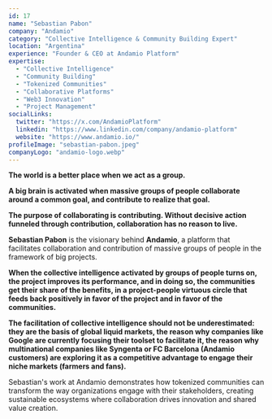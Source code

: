 ```yaml
---
id: 17
name: "Sebastian Pabon"
company: "Andamio"
category: "Collective Intelligence & Community Building Expert"
location: "Argentina"
experience: "Founder & CEO at Andamio Platform"
expertise:
  - "Collective Intelligence"
  - "Community Building"
  - "Tokenized Communities"
  - "Collaborative Platforms"
  - "Web3 Innovation"
  - "Project Management"
socialLinks:
  twitter: "https://x.com/AndamioPlatform"
  linkedin: "https://www.linkedin.com/company/andamio-platform"
  website: "https://www.andamio.io/"
profileImage: "sebastian-pabon.jpeg"
companyLogo: "andamio-logo.webp"
---
```


**The world is a better place when we act as a group.**

**A big brain is activated when massive groups of people collaborate around a common goal, and contribute to realize that goal.**

**The purpose of collaborating is contributing. Without decisive action funneled through contribution, collaboration has no reason to live.**

**Sebastian Pabon** is the visionary behind **Andamio**, a platform that facilitates collaboration and contribution of massive groups of people in the framework of big projects. 

**When the collective intelligence activated by groups of people turns on, the project improves its performance, and in doing so, the communities get their share of the benefits, in a project-people virtuous circle that feeds back positively in favor of the project and in favor of the communities.**

**The facilitation of collective intelligence should not be underestimated: they are the basis of global liquid markets, the reason why companies like Google are currently focusing their toolset to facilitate it, the reason why multinational companies like Syngenta or FC Barcelona (Andamio customers) are exploring it as a competitive advantage to engage their niche markets (farmers and fans).**

Sebastian's work at Andamio demonstrates how tokenized communities can transform the way organizations engage with their stakeholders, creating sustainable ecosystems where collaboration drives innovation and shared value creation.
